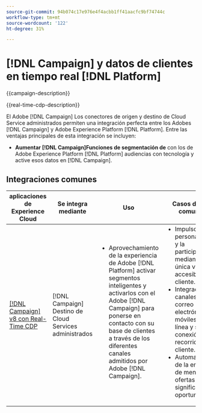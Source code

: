 ```yaml
---
source-git-commit: 94b074c17e976e4f4acbb1ff41aacfc9bf74744c
workflow-type: tm+mt
source-wordcount: '122'
ht-degree: 31%

---
```



# [!DNL Campaign] y datos de clientes en tiempo real [!DNL Platform]

{{campaign-description}}

{{real-time-cdp-description}}

El Adobe [!DNL Campaign] Los conectores de origen y destino de Cloud Service administrados permiten una integración perfecta entre los Adobes [!DNL Campaign] y Adobe Experience Platform [!DNL Platform]. Entre las ventajas principales de esta integración se incluyen:

+ **Aumentar [!DNL Campaign]Funciones de segmentación de** con los de Adobe Experience Platform [!DNL Platform] audiencias con tecnología y active esos datos en [!DNL Campaign].

## Integraciones comunes

<table>
    <thead>
        <tr>
            <th>aplicaciones de Experience Cloud</th>
            <th>Se integra mediante</th>
            <th>Uso</th>
            <th>Casos de uso comunes</th>
        </tr>
    </thead>
    <tbody>
        <tr>
            <td><a href="../../integrations/tutorials/campaign-rtcdp/campaign-v8-real-time-cdp.md" target="_blank" rel="noreferrer">[!DNL Campaign] v8 con Real-Time CDP</a></td>
            <td>[!DNL Campaign] Destino de Cloud Services administrados</td>
            <td>
                <ul style="margin-top: 0;">
                    <li>Aprovechamiento de la experiencia de Adobe [!DNL Platform] activar segmentos inteligentes y activarlos con el Adobe [!DNL Campaign] para ponerse en contacto con su base de clientes a través de los diferentes canales admitidos por Adobe [!DNL Campaign].</li>
                </ul>
            </td>
            <td>
              <ul style="margin-top: 0;">
                <li>Impulso de la personalización y la participación mediante una única vista accesible del cliente.</li>
                <li>Integración de canales de correo electrónico, móviles, en línea y sin conexión en el recorrido del cliente.</li>
                <li>Automatización de la entrega de mensajes y ofertas significativos y oportunos.</li>
               <ul style="margin-top: 0;">
            </td>
        </tr>              
    </tbody>          
</table>
